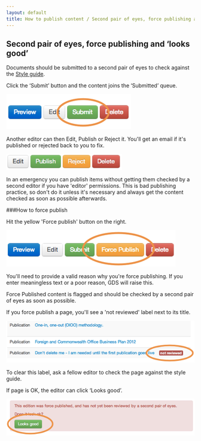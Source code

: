 ```yaml
---
layout: default
title: How to publish content / Second pair of eyes, force publishing and ‘looks good’
---
```


## Second pair of eyes, force publishing and ‘looks good’

Documents should be submitted to a second pair of eyes to check against the [Style guide](https://www.gov.uk/designprinciples/styleguide).

Click the ‘Submit’ button and the content joins the ‘Submitted’ queue.

![Second pair of eyes 1](second-pair-of-eyes-1.png)
	
Another editor can then Edit, Publish or Reject it. You'll get an email if it's published or rejected back to you to fix.

![Second pair of eyes 2](second-pair-of-eyes-2.png)
	
In an emergency you can publish items without getting them checked by a second editor if you have 'editor' permissions. This is bad publishing practice, so don't do it unless it's necessary and always get the content checked as soon as possible afterwards.

###How to force publish

Hit the yellow 'Force publish' button on the right.

![Second pair of eyes 3](second-pair-of-eyes-3.png)

You'll need to provide a valid reason why you're force publishing. If you enter meaningless text or a poor reason, GDS will raise this.

Force Published content is flagged and should be checked by a second pair of eyes as soon as possible.

If you force publish a page, you'll see a 'not reviewed' label next to its title.

![Second pair of eyes 4](second-pair-of-eyes-4.png)
	
To clear this label, ask a fellow editor to check the page against the style guide.

If page is OK, the editor can click ‘Looks good’.
	
![Second pair of eyes 5](second-pair-of-eyes-5.png)
	
	



